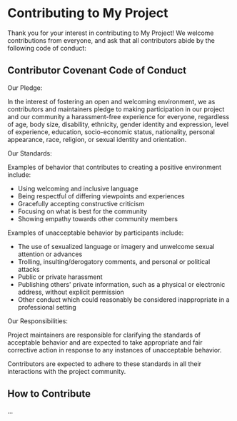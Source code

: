# Contributing to My Project

Thank you for your interest in contributing to My Project! We welcome contributions from everyone, and ask that all contributors abide by the following code of conduct:

## Contributor Covenant Code of Conduct

Our Pledge:

In the interest of fostering an open and welcoming environment, we as contributors and maintainers pledge to making participation in our project and our community a harassment-free experience for everyone, regardless of age, body size, disability, ethnicity, gender identity and expression, level of experience, education, socio-economic status, nationality, personal appearance, race, religion, or sexual identity and orientation.

Our Standards:

Examples of behavior that contributes to creating a positive environment include:

- Using welcoming and inclusive language
- Being respectful of differing viewpoints and experiences
- Gracefully accepting constructive criticism
- Focusing on what is best for the community
- Showing empathy towards other community members

Examples of unacceptable behavior by participants include:

- The use of sexualized language or imagery and unwelcome sexual attention or advances
- Trolling, insulting/derogatory comments, and personal or political attacks
- Public or private harassment
- Publishing others' private information, such as a physical or electronic address, without explicit permission
- Other conduct which could reasonably be considered inappropriate in a professional setting

Our Responsibilities:

Project maintainers are responsible for clarifying the standards of acceptable behavior and are expected to take appropriate and fair corrective action in response to any instances of unacceptable behavior.

Contributors are expected to adhere to these standards in all their interactions with the project community.

## How to Contribute

...

